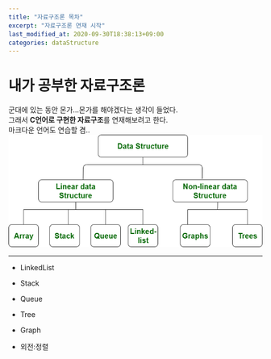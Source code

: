 ```yaml
---
title: "자료구조론 목차"
excerpt: "자료구조론 연재 시작"
last_modified_at: 2020-09-30T18:38:13+09:00
categories: dataStructure
---
```


# 내가 공부한 자료구조론

군대에 있는 동안 몬가...몬가를 해야겠다는 생각이 들었다.  
그래서 **C언어로 구현한 자료구조**를 연재해보려고 한다.  
마크다운 언어도 연습할 겸..  
![dataStructureMain](../_posts/images/dataStructure.jpg)

---
* LinkedList

* Stack

* Queue

* Tree

* Graph

- 외전:정렬
